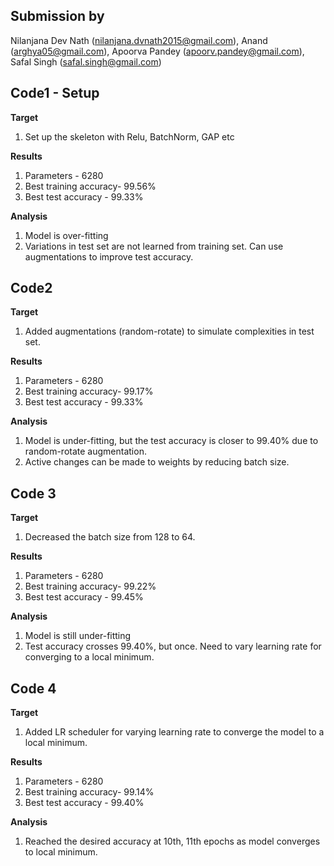 ## Submission by
Nilanjana Dev Nath (nilanjana.dvnath2015@gmail.com),
Anand (arghya05@gmail.com),
Apoorva Pandey (apoorv.pandey@gmail.com),
Safal Singh (safal.singh@gmail.com)

## **Code1 - Setup**
**Target**
1.  Set up the skeleton with Relu, BatchNorm, GAP etc

**Results** 
1.  Parameters - 6280
2.  Best training accuracy- 99.56%
3.  Best test accuracy - 99.33%

**Analysis**
1. Model is over-fitting
2. Variations in test set are not learned from training set. Can use augmentations to improve test accuracy.


## **Code2**
**Target**
1.  Added augmentations (random-rotate) to simulate complexities in test set. 

**Results**
1.  Parameters - 6280
2.  Best training accuracy- 99.17%
3.  Best test accuracy - 99.33%

**Analysis**
1. Model is under-fitting, but the test accuracy is closer to 99.40% due to random-rotate augmentation.
2. Active changes can be made to weights by reducing batch size. 


## **Code 3**
**Target**
1. Decreased the batch size from 128 to 64.

**Results**
1.  Parameters - 6280
2.  Best training accuracy- 99.22%
3.  Best test accuracy - 99.45%

**Analysis**
1. Model is still under-fitting
2. Test accuracy crosses 99.40%, but once. Need to vary learning rate for converging to a local minimum.


## **Code 4**
**Target**
1. Added LR scheduler for varying learning rate to converge the model to a local minimum.

**Results**
1.  Parameters - 6280
2.  Best training accuracy- 99.14%
3.  Best test accuracy - 99.40% 

**Analysis**
1. Reached the desired accuracy at 10th, 11th epochs as model converges to local minimum.
